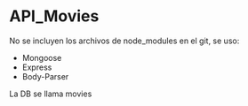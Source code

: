 # API_Movies
No se incluyen los archivos de node_modules en el git, se uso:
- Mongoose
- Express
- Body-Parser

La DB se llama movies

